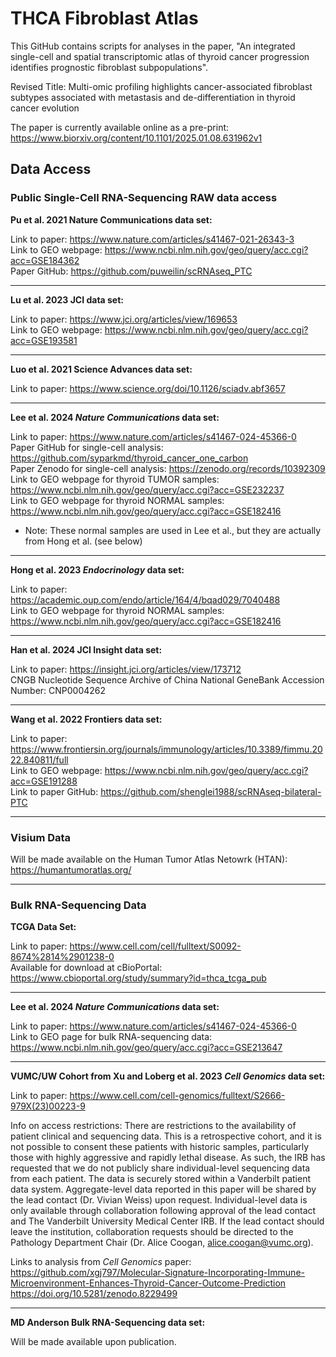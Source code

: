# THCA Fibroblast Atlas
This GitHub contains scripts for analyses in the paper, "An integrated single-cell and spatial transcriptomic atlas of thyroid cancer progression identifies prognostic fibroblast subpopulations".  

Revised Title: Multi-omic profiling highlights cancer-associated fibroblast subtypes associated with metastasis and de-differentiation in thyroid cancer evolution  

The paper is currently available online as a pre-print: https://www.biorxiv.org/content/10.1101/2025.01.08.631962v1

## Data Access
### Public Single-Cell RNA-Sequencing RAW data access

**Pu et al. 2021 Nature Communications data set:**  

Link to paper: https://www.nature.com/articles/s41467-021-26343-3  
Link to GEO webpage: https://www.ncbi.nlm.nih.gov/geo/query/acc.cgi?acc=GSE184362  
Paper GitHub: https://github.com/puweilin/scRNAseq_PTC

-----------------------------------------------------
   
**Lu et al. 2023 JCI data set:**  

Link to paper: https://www.jci.org/articles/view/169653  
Link to GEO webpage: https://www.ncbi.nlm.nih.gov/geo/query/acc.cgi?acc=GSE193581  

-----------------------------------------------------
   
**Luo et al. 2021 Science Advances data set:**  

Link to paper: https://www.science.org/doi/10.1126/sciadv.abf3657  
   
-----------------------------------------------------

**Lee et al. 2024 *Nature Communications* data set:**  

Link to paper: https://www.nature.com/articles/s41467-024-45366-0  
Paper GitHub for single-cell analysis: https://github.com/syparkmd/thyroid_cancer_one_carbon  
Paper Zenodo for single-cell analysis: https://zenodo.org/records/10392309  
Link to GEO webpage for thyroid TUMOR samples: https://www.ncbi.nlm.nih.gov/geo/query/acc.cgi?acc=GSE232237  
Link to GEO webpage for thyroid NORMAL samples: https://www.ncbi.nlm.nih.gov/geo/query/acc.cgi?acc=GSE182416  
- Note: These normal samples are used in Lee et al., but they are actually from Hong et al. (see below)

-----------------------------------------------------

**Hong et al. 2023 *Endocrinology* data set:**  

Link to paper: 
https://academic.oup.com/endo/article/164/4/bqad029/7040488  
Link to GEO webpage for thyroid NORMAL samples: https://www.ncbi.nlm.nih.gov/geo/query/acc.cgi?acc=GSE182416  

-----------------------------------------------------

**Han et al. 2024 JCI Insight data set:**  

Link to paper: https://insight.jci.org/articles/view/173712  
CNGB Nucleotide Sequence Archive of China National GeneBank Accession Number: CNP0004262  

-----------------------------------------------------
**Wang et al. 2022 Frontiers data set:**  

Link to paper: https://www.frontiersin.org/journals/immunology/articles/10.3389/fimmu.2022.840811/full  
Link to GEO webpage: https://www.ncbi.nlm.nih.gov/geo/query/acc.cgi?acc=GSE191288  
Link to paper GitHub: https://github.com/shenglei1988/scRNAseq-bilateral-PTC

-----------------------------------------------------

### Visium Data

Will be made available on the Human Tumor Atlas Netowrk (HTAN):  
https://humantumoratlas.org/  

-----------------------------------------------------

### Bulk RNA-Sequencing Data  

**TCGA Data Set:**  

Link to paper: https://www.cell.com/cell/fulltext/S0092-8674%2814%2901238-0  
Available for download at cBioPortal: https://www.cbioportal.org/study/summary?id=thca_tcga_pub  

------------------------------------------------------

**Lee et al. 2024 *Nature Communications* data set:**  

Link to paper: https://www.nature.com/articles/s41467-024-45366-0  
Link to GEO page for bulk RNA-sequencing data: https://www.ncbi.nlm.nih.gov/geo/query/acc.cgi?acc=GSE213647

------------------------------------------------------

**VUMC/UW Cohort from Xu and Loberg et al. 2023 *Cell Genomics* data set:**  

Link to paper: https://www.cell.com/cell-genomics/fulltext/S2666-979X(23)00223-9  

Info on access restrictions: There are restrictions to the availability of patient clinical and sequencing data. This is a retrospective cohort, and it is not possible to consent these patients with historic samples, particularly those with highly aggressive and rapidly lethal disease. As such, the IRB has requested that we do not publicly share individual-level sequencing data from each patient. The data is securely stored within a Vanderbilt patient data system. Aggregate-level data reported in this paper will be shared by the lead contact (Dr. Vivian Weiss) upon request. Individual-level data is only available through collaboration following approval of the lead contact and The Vanderbilt University Medical Center IRB. If the lead contact should leave the institution, collaboration requests should be directed to the Pathology Department Chair (Dr. Alice Coogan, alice.coogan@vumc.org).  

Links to analysis from *Cell Genomics* paper:  
https://github.com/xgj797/Molecular-Signature-Incorporating-Immune-Microenvironment-Enhances-Thyroid-Cancer-Outcome-Prediction  
https://doi.org/10.5281/zenodo.8229499  

-----------------------------------------------------

**MD Anderson Bulk RNA-Sequencing data set:**

Will be made available upon publication. 


